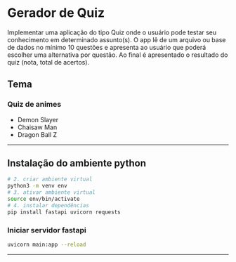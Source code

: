 # Gerador de Quiz

Implementar uma aplicação do tipo Quiz onde o usuário pode testar seu conhecimento em determinado assunto(s). O app lê de um arquivo ou base de dados no mínimo 10 questões e apresenta ao usuário que poderá escolher uma alternativa por questão. Ao final é apresentado o resultado do quiz (nota, total de acertos).

## Tema

### Quiz de animes

- Demon Slayer
- Chaisaw Man
- Dragon Ball Z

---

## Instalação do ambiente python

```bash
# 2. criar ambiente virtual
python3 -m venv env
# 3. ativar ambiente virtual
source env/bin/activate
# 4. instalar dependências
pip install fastapi uvicorn requests
```

### Iniciar servidor fastapi

```bash
uvicorn main:app --reload
```

---
